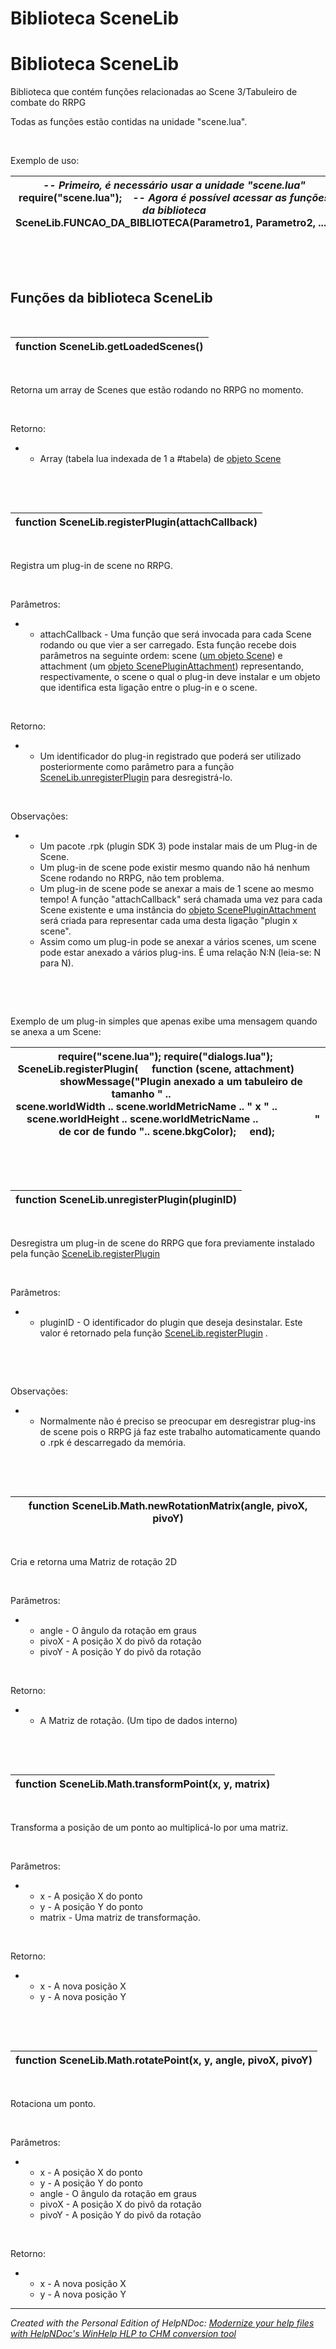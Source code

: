 # Biblioteca SceneLib

# Biblioteca SceneLib

Biblioteca que contém funções relacionadas ao Scene 3/Tabuleiro de combate do RRPG

Todas as funções estão contidas na unidade "scene.lua".

&nbsp;

Exemplo de uso:

| *\-- Primeiro, é necessário usar a unidade "scene.lua"* require("scene.lua");    *-- Agora é possível acessar as funções da biblioteca* SceneLib.FUNCAO\_DA\_BIBLIOTECA(Parametro1, Parametro2, ...); |
| --- |


&nbsp;

&nbsp;

## Funções da biblioteca SceneLib

&nbsp;

| **function** SceneLib.getLoadedScenes() |
| --- |


&nbsp;

Retorna um array de Scenes que estão rodando no RRPG no momento.

&nbsp;

Retorno:

* &nbsp;
  * Array (tabela lua indexada de 1 a #tabela) de [objeto Scene](<ObjetoScene.md>)

&nbsp;

&nbsp;

| **function** SceneLib.registerPlugin(attachCallback) |
| --- |


&nbsp;

Registra um plug-in de scene no RRPG.

&nbsp;

Parâmetros:

* &nbsp;
  * attachCallback - Uma função que será invocada para cada Scene rodando ou que vier a ser carregado. Esta função recebe dois parâmetros na seguinte ordem: scene ([um objeto Scene](<ObjetoScene.md>)) e attachment (um [objeto ScenePluginAttachment](<ObjetoScenePluginAttachment.md>)) representando, respectivamente, o scene o qual o plug-in deve instalar e um objeto que identifica esta ligação entre o plug-in e o scene.

&nbsp;

Retorno:

* &nbsp;
  * Um identificador do plug-in registrado que poderá ser utilizado posteriormente como parâmetro para a função [SceneLib.unregisterPlugin](<BibliotecaSceneLib.md#unregisterPlugin()>) para desregistrá-lo.

&nbsp;

Observações:

* &nbsp;
  * Um pacote .rpk (plugin SDK 3) pode instalar mais de um Plug-in de Scene.
  * Um plug-in de scene pode existir mesmo quando não há nenhum Scene rodando no RRPG, não tem problema.
  * Um plug-in de scene pode se anexar a mais de 1 scene ao mesmo tempo\! A função "attachCallback" será chamada uma vez para cada Scene existente e uma instância do [objeto ScenePluginAttachment](<ObjetoScenePluginAttachment.md>) será criada para representar cada uma desta ligação "plugin x scene".
  * Assim como um plug-in pode se anexar a vários scenes, um scene pode estar anexado a vários plug-ins. É uma relação N:N (leia-se: N para N).

&nbsp;

&nbsp;

Exemplo de um plug-in simples que apenas exibe uma mensagem quando se anexa a um Scene:

| require("scene.lua"); require("dialogs.lua");   SceneLib.registerPlugin(     **function** (scene, attachment)                    showMessage("Plugin anexado a um tabuleiro de tamanho " ..                     scene.worldWidth .. scene.worldMetricName .. " x " ..                     scene.worldHeight .. scene.worldMetricName ..                     " de cor de fundo ".. scene.bkgColor);     **end**);&nbsp; |
| --- |


&nbsp;

&nbsp;

| **function** SceneLib.unregisterPlugin(pluginID) |
| --- |


&nbsp;

Desregistra um plug-in de scene do RRPG que fora previamente instalado pela função [SceneLib.registerPlugin ](<BibliotecaSceneLib.md#registerPlugin()>)

&nbsp;

Parâmetros:

* &nbsp;
  * pluginID - O identificador do plugin que deseja desinstalar. Este valor é retornado pela função [SceneLib.registerPlugin](<BibliotecaSceneLib.md#registerPlugin()>) .

&nbsp;

&nbsp;

Observações:

* &nbsp;
  * Normalmente não é preciso se preocupar em desregistrar plug-ins de scene pois o RRPG já faz este trabalho automaticamente quando o .rpk é descarregado da memória.

&nbsp;

&nbsp;

| **function** SceneLib.Math.newRotationMatrix(angle, pivoX, pivoY) |
| --- |


&nbsp;

Cria e retorna uma Matriz de rotação 2D

&nbsp;

Parâmetros:

* &nbsp;
  * angle - O ângulo da rotação em graus
  * pivoX - A posição X do pivô da rotação
  * pivoY - A posição Y do pivô da rotação

&nbsp;

Retorno:

* &nbsp;
  * A Matriz de rotação. (Um tipo de dados interno)

&nbsp;

&nbsp;

| **function** SceneLib.Math.transformPoint(x, y, matrix) |
| --- |


&nbsp;

Transforma a posição de um ponto ao multiplicá-lo por uma matriz.

&nbsp;

Parâmetros:

* &nbsp;
  * x - A posição X do ponto
  * y - A posição Y do ponto
  * matrix - Uma matriz de transformação.

&nbsp;

Retorno:

* &nbsp;
  * x - A nova posição X
  * y - A nova posição Y

&nbsp;

&nbsp;

| **function** SceneLib.Math.rotatePoint(x, y, angle, pivoX, pivoY) |
| --- |


&nbsp;

Rotaciona um ponto.

&nbsp;

Parâmetros:

* &nbsp;
  * x - A posição X do ponto
  * y - A posição Y do ponto
  * angle - O ângulo da rotação em graus
  * pivoX - A posição X do pivô da rotação
  * pivoY - A posição Y do pivô da rotação

&nbsp;

Retorno:

* &nbsp;
  * x - A nova posição X
  * y - A nova posição Y

***
_Created with the Personal Edition of HelpNDoc: [Modernize your help files with HelpNDoc's WinHelp HLP to CHM conversion tool](<https://www.helpndoc.com/step-by-step-guides/how-to-convert-a-hlp-winhelp-help-file-to-a-chm-html-help-help-file/>)_
